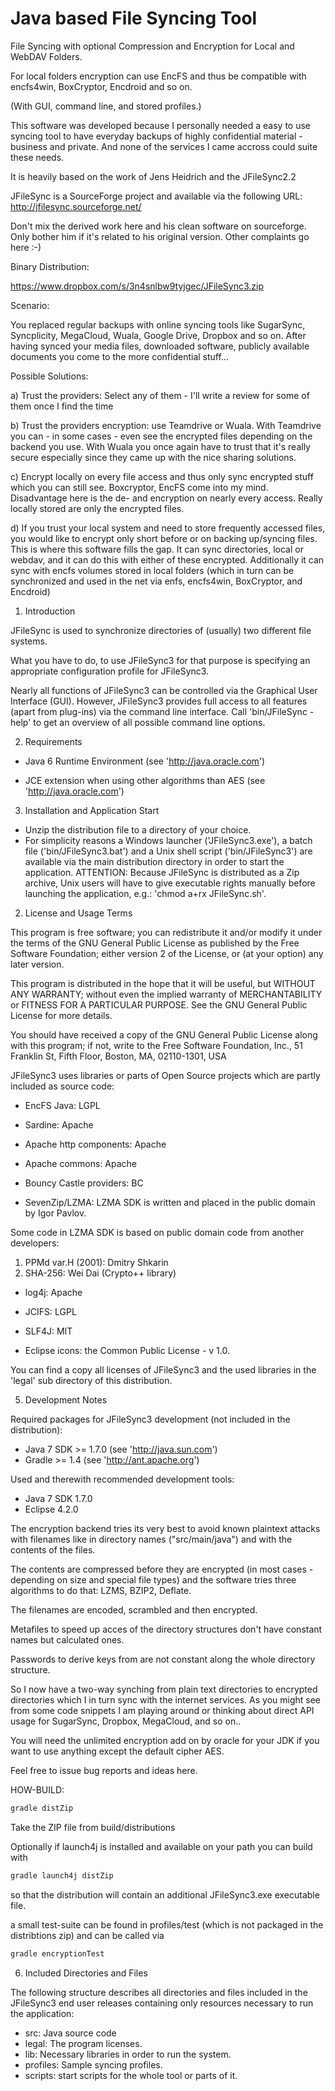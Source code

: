Java based File Syncing Tool
==================

File Syncing with optional Compression and Encryption for Local and WebDAV Folders.

For local folders encryption can use EncFS and thus be compatible with encfs4win, BoxCryptor, Encdroid and so on.

(With GUI, command line, and stored profiles.)

This software was developed because I personally needed a easy to use syncing tool to have everyday backups of highly confidential material - business and private. And none of the services I came accross could suite these needs.

It is heavily based on the work of Jens Heidrich and the JFileSync2.2

JFileSync is a SourceForge project and available via the following URL:
http://jfilesync.sourceforge.net/

Don't mix the derived work here and his clean software on sourceforge. Only bother him if it's related to his original version. Other complaints go here :-)

Binary Distribution: 

https://www.dropbox.com/s/3n4snlbw9tyjgec/JFileSync3.zip

Scenario:

You replaced regular backups with online syncing tools like SugarSync, Syncplicity, MegaCloud, Wuala, Google Drive, Dropbox and so on. After having synced your media files, downloaded software, publicly available documents you come to the more confidential stuff...

Possible Solutions:

a) Trust the providers: Select any of them - I'll write a review for some of them once I find the time

b) Trust the providers encryption: use Teamdrive or Wuala. With Teamdrive you can - in some cases - even see the encrypted files depending on the backend you use. With Wuala you once again have to trust that it's really secure especially since they came up with the nice sharing solutions.

c) Encrypt locally on every file access and thus only sync encrypted stuff which you can still see. Boxcryptor, EncFS come into my mind. Disadvantage here is the de- and encryption on nearly every access. Really locally stored are only the encrypted files.

d) If you trust your local system and need to store frequently accessed files, you would like to encrypt only short before or on backing up/syncing files. This is where this software fills the gap. It can sync directories, local or webdav, and it can do this with either of these encrypted. Additionally it can sync with encfs volumes stored in local folders (which in turn can be synchronized and used in the net via enfs, encfs4win, BoxCryptor, and Encdroid)


1) Introduction

JFileSync is used to synchronize directories of (usually) two different file
systems. 

What you have to do, to use JFileSync3 for that purpose is specifying an
appropriate configuration profile for JFileSync3.

Nearly all functions of JFileSync3 can be controlled via the Graphical User Interface
(GUI). However, JFileSync3 provides full access to all features (apart from
plug-ins) via the command line interface. Call 'bin/JFileSync -help' to
get an overview of all possible command line options.


2) Requirements

- Java 6 Runtime Environment (see 'http://java.oracle.com')

- JCE extension when using other algorithms than AES (see 'http://java.oracle.com')

3) Installation and Application Start

- Unzip the distribution file to a directory of your choice.
- For simplicity reasons a Windows launcher ('JFileSync3.exe'), a batch file ('bin/JFileSync3.bat') and a Unix
  shell script ('bin/JFileSync3') are available via the main distribution directory in order to start the application.
  ATTENTION: Because JFileSync is distributed as a Zip archive, Unix users
  will have to give executable rights manually before launching the
  application, e.g.: 'chmod a+rx JFileSync.sh'.

2) License and Usage Terms

This program is free software; you can redistribute it and/or modify it under
the terms of the GNU General Public License as published by the Free Software
Foundation; either version 2 of the License, or (at your option) any later
version.

This program is distributed in the hope that it will be useful, but WITHOUT ANY
WARRANTY; without even the implied warranty of MERCHANTABILITY or FITNESS FOR A
PARTICULAR PURPOSE. See the GNU General Public License for more details.

You should have received a copy of the GNU General Public License along with
this program; if not, write to the Free Software Foundation, Inc., 51 Franklin
St, Fifth Floor, Boston, MA, 02110-1301, USA

JFileSync3 uses libraries or parts of Open Source projects which are partly included as source code:

- EncFS Java: LGPL

- Sardine: Apache

- Apache http components: Apache

- Apache commons: Apache

- Bouncy Castle providers: BC

- SevenZip/LZMA: LZMA SDK is written and placed in the public domain by Igor Pavlov.

Some code in LZMA SDK is based on public domain code from another developers:
  1) PPMd var.H (2001): Dmitry Shkarin
  2) SHA-256: Wei Dai (Crypto++ library)

- log4j: Apache

- JCIFS: LGPL

- SLF4J: MIT

- Eclipse icons: the Common Public License - v 1.0.

You can find a copy all licenses of JFileSync3 and the used libraries in the
'legal' sub directory of this distribution.


5) Development Notes

Required packages for JFileSync3 development (not included in the distribution):
- Java 7 SDK >= 1.7.0 (see 'http://java.sun.com')
- Gradle >= 1.4 (see 'http://ant.apache.org')

Used and therewith recommended development tools:
- Java 7 SDK 1.7.0
- Eclipse 4.2.0

The encryption backend tries its very best to avoid known plaintext attacks with filenames like in directory names ("src/main/java") and with the contents of the files.

The contents are compressed before they are encrypted (in most cases - depending on size and special file types) and the software tries three algorithms to do that: LZMS, BZIP2, Deflate.

The filenames are encoded, scrambled and then encrypted.

Metafiles to speed up acces of the directory structures don't have constant names but calculated ones.

Passwords to derive keys from are not constant along the whole directory structure.

So I now have a two-way synching from plain text directories to encrypted directories which I in turn sync with the internet services. As you might see from some code snippets I am playing around or thinking about direct API usage for SugarSync, Dropbox, MegaCloud, and so on..

You will need the unlimited encryption add on by oracle for your JDK if you want to use anything except the default cipher AES.

Feel free to issue bug reports and ideas here. 

HOW-BUILD:

```bash
gradle distZip
```

Take the ZIP file from build/distributions

Optionally if launch4j is installed and available on your path you can build with

```bash
gradle launch4j distZip
```

so that the distribution will contain an additional JFileSync3.exe executable file.

a small test-suite can be found in profiles/test (which is not packaged in the distribtions zip) and can be called via 

```bash
gradle encryptionTest
```

6) Included Directories and Files

The following structure describes all directories and files included in the
JFileSync3 end user releases containing only resources necessary to run the
application:
- src: Java source code
- legal: The program licenses.
- lib: Necessary libraries in order to run the system.
- profiles: Sample syncing profiles.
- scripts: start scripts for the whole tool or parts of it.
